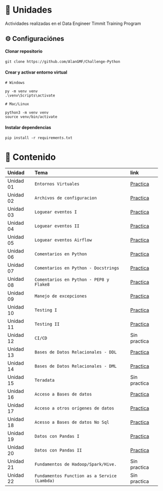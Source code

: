 # :tada: Unidades

Actividades realizadas en el Data Engineer Timmit Training Program 

## ⚙️ Configuraciónes

#### Clonar repositorio
```
git clone https://github.com/AlanGMF/Challenge-Python
```
#### Crear y activar entorno virtual

```
# Windows

py -m venv venv
.\venv\Scripts\activate
```

```
# Mac/Linux

python3 -m venv venv
source venv/bin/activate
```
####  Instalar dependencias
```
pip install -r requirements.txt
```


# 📖 Contenido

| Unidad          | Tema                                          | link     |
| :-------------  | :-------------------------------------------- | :------- |
| Unidad 01       | `Entornos Virtuales`                          | [Practica](https://github.com/AlanGMF/Unidades/tree/main/Unidad%2001) |
| Unidad 02       | `Archivos de configuracion`                   | [Practica](https://github.com/AlanGMF/Unidades/tree/main/Unidad%2002) |
| Unidad 03       | `Loguear eventos I`                           | [Practica](https://github.com/AlanGMF/Unidades/tree/main/Unidad%2003) |
| Unidad 04       | `Loguear eventos II`                          | [Practica](https://github.com/AlanGMF/Unidades/tree/main/Unidad%2004) |
| Unidad 05       | `Loguear eventos Airflow`                     | [Practica](https://github.com/AlanGMF/Unidades/tree/main/Unidad%2005) |
| Unidad 06       | `Comentarios en Python`                       | [Practica](https://github.com/AlanGMF/Unidades/tree/main/Unidad%2006) |
| Unidad 07       | `Comentarios en Python - Docstrings`          | [Practica](https://github.com/AlanGMF/Unidades/tree/main/Unidad%2007) |
| Unidad 08       | `Comentarios en Python - PEP8 y Flake8`       | [Practica](https://github.com/AlanGMF/Unidades/tree/main/Unidad%2008) |
| Unidad 09       | `Manejo de excepciones`                       | [Practica](https://github.com/AlanGMF/Unidades/tree/main/Unidad%2009) |
| Unidad 10       | `Testing I`                                   | [Practica](https://github.com/AlanGMF/Unidades/tree/main/Unidad%2010) |
| Unidad 11       | `Testing II`                                  | [Practica](https://github.com/AlanGMF/Unidades/tree/main/Unidad%2011) |
| Unidad 12       | `CI/CD`                                       | Sin practica |
| Unidad 13       | `Bases de Datos Relacionales - DDL`           | [Practica](https://github.com/AlanGMF/Unidades/tree/main/Unidad%2013) |
| Unidad 14       | `Bases de Datos Relacionales - DML`           | [Practica](https://github.com/AlanGMF/Unidades/tree/main/Unidad%2014) |
| Unidad 15       | `Teradata`                                    | Sin practica |
| Unidad 16       | `Acceso a Bases de datos`                     | [Practica](https://github.com/AlanGMF/Unidades/tree/main/Unidad%2016) |
| Unidad 17       | `Acceso a otros orígenes de datos`            | [Practica](https://github.com/AlanGMF/Unidades/tree/main/Unidad%2017) |
| Unidad 18       | `Acesso a Bases de datos No Sql`              | [Practica](https://github.com/AlanGMF/Unidades/tree/main/Unidad%2018) |
| Unidad 19       | `Datos con Pandas I`                          | [Practica](https://github.com/AlanGMF/Unidades/tree/main/Unidad%2019) |
| Unidad 20       | `Datos con Pandas II `                        | [Practica](https://github.com/AlanGMF/Unidades/tree/main/Unidad%2020) |
| Unidad 21       | `Fundamentos de Hadoop/Spark/Hive.`           | Sin practica |
| Unidad 22       | `Fundamentos Function as a Service (Lambda)`  | Sin practica |

